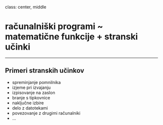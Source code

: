 class: center, middle

# računalniški programi ~ matematične funkcije + stranski učinki

--------------------------------------------------------------------------------

## Primeri **stranskih učinkov**

- spreminjanje pomnilnika
- izjeme pri izvajanju
- izpisovanje na zaslon
- branje s tipkovnice
- naključne izbire
- delo z datotekami
- povezovanje z drugimi računalniki
- ...
